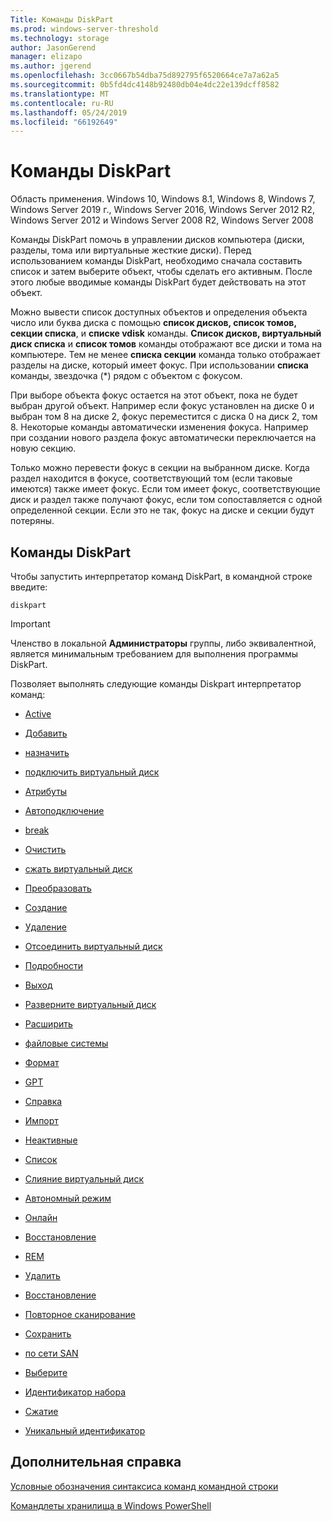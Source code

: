```yaml
---
Title: Команды DiskPart
ms.prod: windows-server-threshold
ms.technology: storage
author: JasonGerend
manager: elizapo
ms.author: jgerend
ms.openlocfilehash: 3cc0667b54dba75d892795f6520664ce7a7a62a5
ms.sourcegitcommit: 0b5fd4dc4148b92480db04e4dc22e139dcff8582
ms.translationtype: MT
ms.contentlocale: ru-RU
ms.lasthandoff: 05/24/2019
ms.locfileid: "66192649"
---
```

# <a name="diskpart-commands"></a>Команды DiskPart

Область применения. Windows 10, Windows 8.1, Windows 8, Windows 7, Windows Server 2019 г., Windows Server 2016, Windows Server 2012 R2, Windows Server 2012 и Windows Server 2008 R2, Windows Server 2008

Команды DiskPart помочь в управлении дисков компьютера (диски, разделы, тома или виртуальные жесткие диски). Перед использованием команды DiskPart, необходимо сначала составить список и затем выберите объект, чтобы сделать его активным. После этого любые вводимые команды DiskPart будет действовать на этот объект.

Можно вывести список доступных объектов и определения объекта число или буква диска с помощью **список дисков, список томов, секции списка**, и **списке vdisk** команды. **Список дисков, виртуальный диск списка** и **список томов** команды отображают все диски и тома на компьютере. Тем не менее **списка секции** команда только отображает разделы на диске, который имеет фокус. При использовании **списка** команды, звездочка (\*) рядом с объектом с фокусом.

При выборе объекта фокус остается на этот объект, пока не будет выбран другой объект. Например если фокус установлен на диске 0 и выбран том 8 на диске 2, фокус переместится с диска 0 на диск 2, том 8. Некоторые команды автоматически изменения фокуса. Например при создании нового раздела фокус автоматически переключается на новую секцию.

Только можно перевести фокус в секции на выбранном диске. Когда раздел находится в фокусе, соответствующий том (если таковые имеются) также имеет фокус. Если том имеет фокус, соответствующие диск и раздел также получают фокус, если том сопоставляется с одной определенной секции. Если это не так, фокус на диске и секции будут потеряны.

## <a name="diskpart-commands"></a>Команды DiskPart

Чтобы запустить интерпретатор команд DiskPart, в командной строке введите:

`diskpart`

> [!IMPORTANT]
> Членство в локальной **Администраторы** группы, либо эквивалентной, является минимальным требованием для выполнения программы DiskPart. 

Позволяет выполнять следующие команды Diskpart интерпретатор команд:

  - [Active](active.md)  
      
  - [Добавить](add.md)  
      
  - [назначить](assign.md)  
      
  - [подключить виртуальный диск](attach-vdisk.md)  
      
  - [Атрибуты](attributes.md)  
      
  - [Автоподключение](automount.md)  
      
  - [break](break.md)  
      
  - [Очистить](clean.md)  
      
  - [сжать виртуальный диск](compact-vdisk.md)  
      
  - [Преобразовать](convert.md)  
      
  - [Создание](create.md)  
      
  - [Удаление](delete.md)  
      
  - [Отсоединить виртуальный диск](detach-vdisk.md)  
      
  - [Подробности](detail.md)  
      
  - [Выход](exit.md)  
      
  - [Разверните виртуальный диск](expand-vdisk.md)  
      
  - [Расширить](extend.md)  
      
  - [файловые системы](filesystems.md)  
      
  - [Формат](format.md)  
      
  - [GPT](gpt.md)  
      
  - [Справка](help.md)  
      
  - [Импорт](import.md)  
      
  - [Неактивные](inactive.md)  
      
  - [Список](list.md)  
      
  - [Слияние виртуальный диск](merge-vdisk.md)  
      
  - [Автономный режим](offline.md)  
      
  - [Онлайн](online.md)  
      
  - [Восстановление](recover.md)  
      
  - [REM](rem.md)  
      
  - [Удалить](remove.md)  
      
  - [Восстановление](repair.md)  
      
  - [Повторное сканирование](rescan.md)  
      
  - [Сохранить](retain.md)  
      
  - [по сети SAN](san.md)  
      
  - [Выберите](select.md)  
      
  - [Идентификатор набора](set-id.md)  
      
  - [Сжатие](shrink.md)  
      
  - [Уникальный идентификатор](uniqueid.md)  
      

## <a name="additional-references"></a>Дополнительная справка

[Условные обозначения синтаксиса команд командной строки](command-line-syntax-key.md)

[Командлеты хранилища в Windows PowerShell](https://docs.microsoft.com/en-us/powershell/module/storage/)
